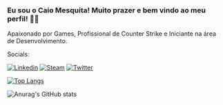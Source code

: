 ### Eu sou o Caio Mesquita! Muito prazer e bem vindo ao meu perfil! 👋😁
Apaixonado por Games, Profissional de Counter Strike e Iniciante na área de Desenvolvimento.

Socials:

[![Linkedin](https://img.shields.io/badge/LinkedIn-0077B5?style=for-the-badge&logo=linkedin&logoColor=white)](https://www.linkedin.com/in/caio-mesquita-ba6a93187/)
[![Steam](https://img.shields.io/badge/Steam-000000?style=for-the-badge&logo=steam&logoColor=white
)](https://steamcommunity.com/id/caiosmo/)
[![Twitter](https://img.shields.io/badge/Twitter-1DA1F2?style=for-the-badge&logo=twitter&logoColor=white)](https://x.com/terranfps)

[![Top Langs](https://github-readme-stats.vercel.app/api/top-langs/?username=caiosmo&layout=pie)](https://github.com/anuraghazra/github-readme-stats)

![Anurag's GitHub stats](https://github-readme-stats.vercel.app/api?username=caiosmo&show_icons=true&theme=transparent)
